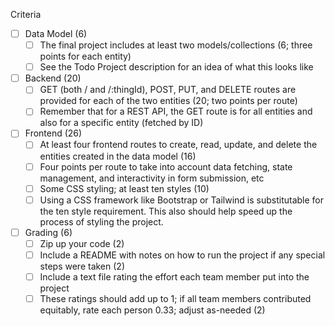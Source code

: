 Criteria
 - [ ] Data Model (6)
	- [ ] The final project includes at least two models/collections (6; three points for each entity)
	- [ ] See the Todo Project description for an idea of what this looks like
 - [ ] Backend (20)
	- [ ] GET (both / and /:thingId), POST, PUT, and DELETE routes are provided for each of the two entities (20; two points per route)
	- [ ] Remember that for a REST API, the GET route is for all entities and also for a specific entity (fetched by ID)
 - [ ] Frontend (26)
	- [ ] At least four frontend routes to create, read, update, and delete the entities created in the data model (16)
	- [ ] Four points per route to take into account data fetching, state management, and interactivity in form submission, etc
	- [ ] Some CSS styling; at least ten styles (10)
	- [ ] Using a CSS framework like Bootstrap or Tailwind is substitutable for the ten style requirement. This also should help speed up the process of styling the project.
 - [ ] Grading (6)
	- [ ] Zip up your code (2)
	- [ ] Include a README with notes on how to run the project if any special steps were taken (2)
	- [ ] Include a text file rating the effort each team member put into the project
	- [ ] These ratings should add up to 1; if all team members contributed equitably, rate each person 0.33; adjust as-needed (2)
